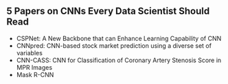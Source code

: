 <h2>5 Papers on CNNs Every Data Scientist Should Read </h2>

<ul>

 <li><a target="_blank" href="https://github.com/manjunath5496/4-Papers-on-CNNs-Every-Data-Scientist-Should-Read/blob/master/cno(1).pdf" style="text-decoration:none;">CSPNet: A New Backbone that can Enhance Learning Capability of CNN </a></li>


 <li><a target="_blank" href="https://github.com/manjunath5496/4-Papers-on-CNNs-Every-Data-Scientist-Should-Read/blob/master/cno(2).pdf" style="text-decoration:none;">CNNpred: CNN-based stock market prediction using a diverse set of variables</a></li>

<li><a target="_blank" href="https://github.com/manjunath5496/4-Papers-on-CNNs-Every-Data-Scientist-Should-Read/blob/master/cno(3).pdf" style="text-decoration:none;">CNN-CASS: CNN for Classification of Coronary Artery Stenosis Score in MPR Images</a></li>
 <li><a target="_blank" href="https://github.com/manjunath5496/4-Papers-on-CNNs-Every-Data-Scientist-Should-Read/blob/master/cno(4).pdf" style="text-decoration:none;">Mask R-CNN</a></li> 
 
</ul>
